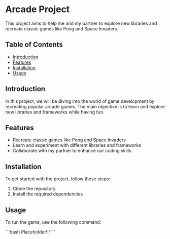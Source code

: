 # Arcade Project

This project aims to help me and my partner to explore new libraries and recreate classic games like Pong and Space Invaders.

## Table of Contents
- [Introduction](#introduction)
- [Features](#features)
- [Installation](#installation)
- [Usage](#usage)

## Introduction

In this project, we will be diving into the world of game development by recreating popular arcade games. The main objective is to learn and explore new libraries and frameworks while having fun.

## Features

- Recreate classic games like Pong and Space Invaders
- Learn and experiment with different libraries and frameworks
- Collaborate with my partner to enhance our coding skills

## Installation

To get started with the project, follow these steps:

1. Clone the repository
2. Install the required dependencies

## Usage

To run the game, use the following command:

´´´bash
Placeholder!!!
´´´
